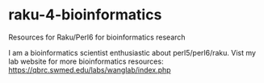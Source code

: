 # raku-4-bioinformatics
Resources for Raku/Perl6 for bioinformatics research



I am a bioinformatics scientist enthusiastic about perl5/perl6/raku. Vist my lab website for more bioinformatics resources: https://qbrc.swmed.edu/labs/wanglab/index.php
